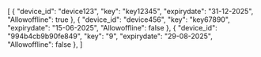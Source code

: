 [
    {
        "device_id": "device123",
        "key": "key12345",
        "expirydate": "31-12-2025",
        "Allowoffline": true
    },
    {
        "device_id": "device456",
        "key": "key67890",
        "expirydate": "15-06-2025",
        "Allowoffline": false
    },
    {
        "device_id": "994b4cb9b90fe849",
        "key": "9",
        "expirydate": "29-08-2025",
        "Allowoffline": false
    },
]
